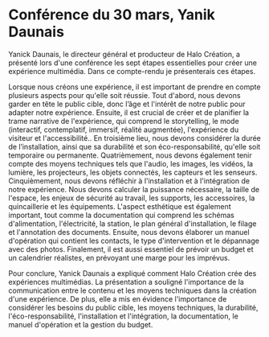 <h1>Conférence du 30 mars, Yanik Daunais</h1>

Yanick Daunais, le directeur général et producteur de Halo Création, a présenté lors d'une conférence les sept étapes essentielles pour créer une expérience multimédia. Dans ce compte-rendu je présenterais ces étapes.

Lorsque nous créons une expérience, il est important de prendre en compte plusieurs aspects pour qu'elle soit réussie. Tout d'abord, nous devons garder en tête le public cible, donc l’âge et l'intérêt de notre public pour adapter notre expérience.
Ensuite, il est crucial de créer et de planifier la trame narrative de l'expérience, qui comprend le storytelling, le mode (interactif, contemplatif, immersif, réalité augmentée), l'expérience du visiteur et l'accessibilité..
En troisième lieu, nous devons considérer la durée de l’installation, ainsi que sa durabilité et son éco-responsabilité, qu'elle soit temporaire ou permanente.
Quatrièmement,  nous devons également tenir compte des moyens techniques tels que l'audio, les images, les vidéos, la lumière, les projecteurs, les objets connectés, les capteurs et les senseurs.
Cinquièmement, nous devons réfléchir à l'installation et à l'intégration de notre expérience. Nous devons calculer la puissance nécessaire, la taille de l'espace, les enjeux de sécurité au travail, les supports, les accessoires, la quincaillerie et les équipements. L'aspect esthétique est également important, tout comme la documentation qui comprend les schémas d'alimentation, l'électricité, la station, le plan général d'installation, le filage et l'annotation des documents.
Ensuite, nous devons élaborer un manuel d'opération qui contient les contacts, le type d'intervention et le dépannage avec des photos.
Finalement, il est aussi essentiel de prévoir un budget et un calendrier réalistes, en prévoyant une marge pour les imprévus.

Pour conclure, Yanick Daunais a expliqué comment Halo Création crée des expériences multimédias. La présentation a souligné l'importance de la communication entre le contenu et les moyens techniques dans la création d'une expérience. De plus, elle a mis en évidence l'importance de considérer les besoins du public cible, les moyens techniques, la durabilité, l'éco-responsabilité, l'installation et l'intégration, la documentation, le manuel d'opération et la gestion du budget.
